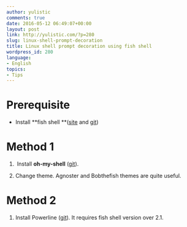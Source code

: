```yaml
---
author: yulistic
comments: true
date: 2016-05-12 06:49:07+00:00
layout: post
link: http://yulistic.com/?p=280
slug: linux-shell-prompt-decoration
title: Linux shell prompt decoration using fish shell
wordpress_id: 280
language:
- English
topics:
- Tips
---
```


# Prerequisite





	
  * Install **fish shell **([site](http://fishshell.com/) and [git](https://github.com/fish-shell/fish-shell))




# Method 1





	
  1.  Install **oh-my-shell** ([git](https://github.com/oh-my-fish)).

	
  2. Change theme. Agnoster and Bobthefish themes are quite useful.




# Method 2





	
  1. Install Powerline ([git](https://github.com/powerline/powerline)). It requires fish shell version over 2.1.


